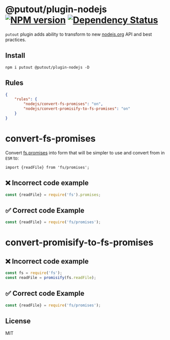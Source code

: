 # @putout/plugin-nodejs [![NPM version][NPMIMGURL]][NPMURL] [![Dependency Status][DependencyStatusIMGURL]][DependencyStatusURL]

[NPMIMGURL]:                https://img.shields.io/npm/v/@putout/plugin-nodejs.svg?style=flat&longCache=true
[NPMURL]:                   https://npmjs.org/package/@putout/plugin-nodejs"npm"

[DependencyStatusURL]:      https://david-dm.org/coderaiser/putout?path=packages/plugin-nodejs
[DependencyStatusIMGURL]:   https://david-dm.org/coderaiser/putout.svg?path=packages/plugin-nodejs

`putout` plugin adds ability to transform to new [nodejs.org](https://nodejs.io) API and best practices.

## Install

```
npm i putout @putout/plugin-nodejs -D
```

## Rules

```json
{
    "rules": {
        "nodejs/convert-fs-promises": "on",
        "nodejs/convert-promisify-to-fs-promises": "on"
    }
}
```

# convert-fs-promises

Convert [fs.promises](https://nodejs.org/dist/latest-v15.x/docs/api/fs.html#fs_fs_promises_api) into form that will be simpler to use and convert from in `ESM` to:

```
import {readFile} from 'fs/promises';
```

## ❌ Incorrect code example

```js
const {readFile} = require('fs').promises;
```

## ✅ Correct code Example

```js
const {readFile} = require('fs/promises');
```

# convert-promisify-to-fs-promises

## ❌ Incorrect code example

```js
const fs = require('fs');
const readFile = promisify(fs.readFile);
```

## ✅ Correct code Example

```js
const {readFile} = require('fs/promises');
```

## License

MIT

